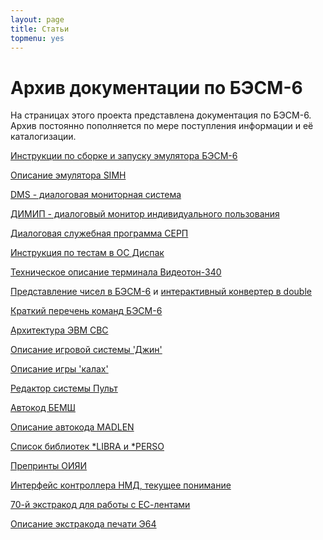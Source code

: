 ```yaml
---
layout: page
title: Статьи
topmenu: yes
---
```


# Архив документации по БЭСМ-6

На страницах этого проекта представлена документация по БЭСМ-6. Архив постоянно пополняется по мере поступления информации и её каталогизации.

[Инструкции по сборке и запуску эмулятора БЭСМ-6](Building)

[Описание эмулятора SIMH](SIMH-manual)

[DMS - диалоговая мониторная система](DMS-manual)

[ДИМИП - диалоговый монитор индивидуального пользования](DIMIP-manual)

[Диалоговая служебная программа СЕРП](SERP-manual)

[Инструкция по тестам в ОС Диспак](Dispak-tests)

[Техническое описание терминала Видеотон-340](Videoton-340)

[Представление чисел в БЭСМ-6](Numbers) и [интерактивный конвертер в double](NumCalc)

[Краткий перечень команд БЭСМ-6](CmdSheet)

[Архитектура ЭВМ СВС](SVS)

[Описание игровой системы 'Джин'](Jinn-gaming-system)

[Описание игры 'калах'](Kalakh-game)

[Редактор системы Пульт](Pult-editor)

[Автокод БЕМШ](Bemsh)

[Описание автокода MADLEN](Madlen)

[Список библиотек \*LIBRA и \*PERSO](Libraries)

[Препринты ОИЯИ](JINR-preprints)

[Интерфейс контроллера НМД, текущее понимание](NMD_interface)

[70-й экстракод для работы с ЕС-лентами](ES-tapes)

[Описание экстракода печати Э64](Extracode-064)
